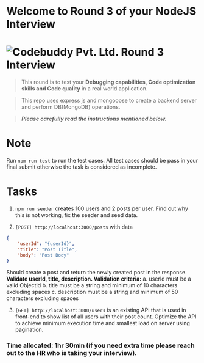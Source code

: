# Welcome to Round 3 of your NodeJS Interview
# ![Codebuddy Pvt. Ltd. Round 3 Interview](https://codebuddy.co/assets/img/logo.png)

> This round is to test your **Debugging capabilities, Code optimization skills and Code quality** in a real world application.

> This repo uses express js and mongooose to create a backend server and perform DB(MongoDB) operations.

> **_Please carefully read the instructions mentioned below._**


# Note
Run `npm run test` to run the test cases. All test cases should be pass in your final submit otherwise the task is considered as incomplete.

# Tasks
1. `npm run seeder` creates 100 users and 2 posts per user. Find out why this is not working, fix the seeder and seed data.


2. `[POST] http://localhost:3000/posts` with data 
``` json
{
    "userId": "{userId}",
    "title": "Post Title",
    "body": "Post Body"
}
``` 
Should create a post and return the newly created post in the response.
**Validate userId, title, description. Validation criteria:**
    a. userId must be a valid ObjectId
    b. title must be a string and minimum of 10 characters excluding spaces
    c. description must be a string and minimum of 50 characters excluding spaces

3. `[GET] http://localhost:3000/users` is an existing API that is used in front-end to show list of all users with their post count. Optimize the API to achieve minimum execution time and smallest load on server using pagination.

### Time allocated: 1hr 30min (if you need extra time please reach out to the HR who is taking your interview).
